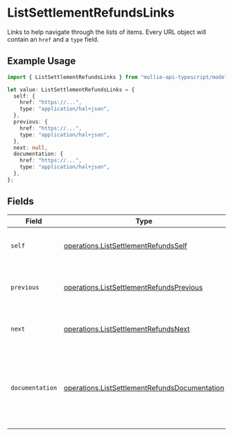 # ListSettlementRefundsLinks

Links to help navigate through the lists of items. Every URL object will contain an `href` and a `type` field.

## Example Usage

```typescript
import { ListSettlementRefundsLinks } from "mollie-api-typescript/models/operations";

let value: ListSettlementRefundsLinks = {
  self: {
    href: "https://...",
    type: "application/hal+json",
  },
  previous: {
    href: "https://...",
    type: "application/hal+json",
  },
  next: null,
  documentation: {
    href: "https://...",
    type: "application/hal+json",
  },
};
```

## Fields

| Field                                                                                                          | Type                                                                                                           | Required                                                                                                       | Description                                                                                                    |
| -------------------------------------------------------------------------------------------------------------- | -------------------------------------------------------------------------------------------------------------- | -------------------------------------------------------------------------------------------------------------- | -------------------------------------------------------------------------------------------------------------- |
| `self`                                                                                                         | [operations.ListSettlementRefundsSelf](../../models/operations/listsettlementrefundsself.md)                   | :heavy_check_mark:                                                                                             | The URL to the current set of items.                                                                           |
| `previous`                                                                                                     | [operations.ListSettlementRefundsPrevious](../../models/operations/listsettlementrefundsprevious.md)           | :heavy_check_mark:                                                                                             | The previous set of items, if available.                                                                       |
| `next`                                                                                                         | [operations.ListSettlementRefundsNext](../../models/operations/listsettlementrefundsnext.md)                   | :heavy_check_mark:                                                                                             | The next set of items, if available.                                                                           |
| `documentation`                                                                                                | [operations.ListSettlementRefundsDocumentation](../../models/operations/listsettlementrefundsdocumentation.md) | :heavy_check_mark:                                                                                             | In v2 endpoints, URLs are commonly represented as objects with an `href` and `type` field.                     |
